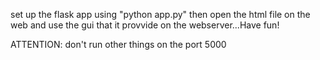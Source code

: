 set up the flask app using "python app.py"
then open the html file on the web and use the gui that it provvide on the webserver...Have fun!

ATTENTION: don't run other things on the port 5000